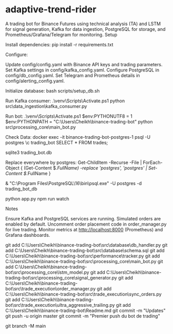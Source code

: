 ﻿# adaptive-trend-rider

A trading bot for Binance Futures using technical analysis (TA) and LSTM for signal generation, Kafka for data ingestion, PostgreSQL for storage, and Prometheus/Grafana/Telegram for monitoring.
Setup

Install dependencies:
pip install -r requirements.txt


Configure:

Update config/config.yaml with Binance API keys and trading parameters.
Set Kafka settings in config/kafka_config.yaml.
Configure PostgreSQL in config/db_config.yaml.
Set Telegram and Prometheus details in config/alerting_config.yaml.


Initialize database:
bash scripts/setup_db.sh


Run Kafka consumer:
.\venv\Scripts\Activate.ps1
python src\data_ingestion\kafka_consumer.py 


Run bot:
.\venv\Scripts\Activate.ps1
$env:PYTHONUTF8 = 1
$env:PYTHONPATH = "C:\Users\Cheikh\binance-trading-bot"
python src\processing_core\main_bot.py

Check Data:
docker exec -it binance-trading-bot-postgres-1 psql -U postgres 
\c trading_bot
SELECT * FROM trades;

sqlite3 trading_bot.db



Replace everywhere by postgres:
Get-ChildItem -Recurse -File | ForEach-Object {
    (Get-Content $_.FullName) -replace 'postgres', 'postgres' | Set-Content $_.FullName
}

 & "C:\Program Files\PostgreSQL\16\bin\psql.exe" -U postgres -d trading_bot_db

python app.py
npm run watch

Notes

Ensure Kafka and PostgreSQL services are running.
Simulated orders are enabled by default. Uncomment order placement code in order_manager.py for live trading.
Monitor metrics at [http://localhost:8000](http://localhost:8000) (Prometheus) and Grafana dashboards.

git add C:\Users\Cheikh\binance-trading-bot\src\database\db_handler.py
git add C:\Users\Cheikh\binance-trading-bot\src\database\schema.sql
git add C:\Users\Cheikh\binance-trading-bot\src\performance\tracker.py
git add C:\Users\Cheikh\binance-trading-bot\src\processing_core\main_bot.py
git add C:\Users\Cheikh\binance-trading-bot\src\processing_core\lstm_model.py
git add C:\Users\Cheikh\binance-trading-bot\src\processing_core\signal_generator.py
git add C:\Users\Cheikh\binance-trading-bot\src\trade_execution\order_manager.py
git add C:\Users\Cheikh\binance-trading-bot\src\trade_execution\sync_orders.py
git add C:\Users\Cheikh\binance-trading-bot\src\trade_execution\ultra_aggressive_trailing.py
git add C:\Users\Cheikh\binance-trading-bot\Readme.md
git commit -m "Updates"
git push -u origin master
git commit -m "Premier push du bot de trading"

git branch -M main

